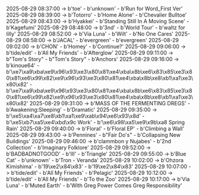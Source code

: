 2025-08-29 08:37:00 -> b'toe' - b'unknown' - b'Run for Word_First Ver'
2025-08-29 08:39:00 -> b'Totorro' - b'Home Alone' - b'Chevalier Bulltoe'
2025-08-29 08:43:00 -> b'Hyakkei' - b'Standing Still In A Moving Scene' - b'Kagefumi'
2025-08-29 08:48:00 -> b'3nd' - b'World Tour' - b'waltz for lilly'
2025-08-29 08:52:00 -> b'Via Luna' - b'Wilt' - b'No One Cares'
2025-08-29 08:58:00 -> b'JACAL' - b'evergreen' - b'evergreen'
2025-08-29 09:02:00 -> b'CHON' - b'Homey' - b'Continue?'
2025-08-29 09:06:00 -> b'tide/edit' - b'All My Friends' - b'Afterglow'
2025-08-29 09:11:00 -> b"Tom's Story" - b"Tom's Story" - b'Anchors'
2025-08-29 09:16:00 -> b'kinoue64' - b'\xe7\xa9\xba\xe9\x96\x93\xe3\x80\x81\xe4\xba\x8b\xe6\x83\x85\xe3\x80\x81\xe6\x99\x82\xe9\x96\x93\xe3\x80\x81\xe4\xba\x8b\xe8\xb1\xa1\xe3\x80\x82' - b'\xe7\xa9\xba\xe9\x96\x93\xe3\x80\x81\xe4\xba\x8b\xe6\x83\x85\xe3\x80\x81\xe6\x99\x82\xe9\x96\x93\xe3\x80\x81\xe4\xba\x8b\xe8\xb1\xa1\xe3\x80\x82'
2025-08-29 09:31:00 -> b'MASS OF THE FERMENTING DREGS' - b'Awakening:Sleeping' - b'Dramatic'
2025-08-29 09:35:00 -> b'\xe5\xa4\xa7\xe8\xb1\xa1\xe9\xab\x94\xe6\x93\x8d' - b'\xe5\xb7\xa5\xe4\xbd\x9c Work' - b'\xe6\x98\xa5\xe9\x9b\xa8 Spring Rain'
2025-08-29 09:40:00 -> b'Floral' - b'Floral EP' - b'Climbing a Wall'
2025-08-29 09:43:00 -> b'Pennines' - b"Fair Do's" - b'Collapsing New Buildings'
2025-08-29 09:46:00 -> b'clammbon y Nujabes' - b'2nd Collection' - b'Imaginary Folklore'
2025-08-29 09:52:00 -> b'BADBADNOTGOOD' - b'III' - b'Triangle'
2025-08-29 09:55:00 -> b'Blue Cat' - b'unknown' - b'Tron - Veranda'
2025-08-29 10:02:00 -> b'Ohzora Kimishima' - b'19\xe2\x84\x83' - b'19\xe2\x84\x83'
2025-08-29 10:07:00 -> b'tide/edit' - b'All My Friends' - b'Pelagic'
2025-08-29 10:12:00 -> b'tide/edit' - b'All My Friends' - b'To the Zoo'
2025-08-29 10:17:00 -> b'Via Luna' - b'Muted Earth' - b'With Greg Power Comes Greg Responsibility'
